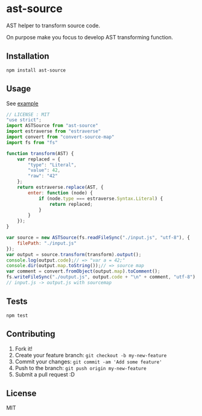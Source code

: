 # ast-source

AST helper to transform source code.

On purpose make you focus to develop AST transforming function.

## Installation

    npm install ast-source

## Usage

See [example](./example) 

```js
// LICENSE : MIT
"use strict";
import ASTSource from "ast-source"
import estraverse from "estraverse"
import convert from "convert-source-map"
import fs from "fs"

function transform(AST) {
    var replaced = {
        "type": "Literal",
        "value": 42,
        "raw": "42"
    };
    return estraverse.replace(AST, {
        enter: function (node) {
            if (node.type === estraverse.Syntax.Literal) {
                return replaced;
            }
        }
    });
}

var source = new ASTSource(fs.readFileSync("./input.js", "utf-8"), {
    filePath: "./input.js"
});
var output = source.transform(transform).output();
console.log(output.code);// => "var a = 42;"
console.dir(output.map.toString());// => source map
var comment = convert.fromObject(output.map).toComment();
fs.writeFileSync("./output.js", output.code + "\n" + comment, "utf-8");
// input.js -> output.js with sourcemap
```

## Tests

    npm test

## Contributing

1. Fork it!
2. Create your feature branch: `git checkout -b my-new-feature`
3. Commit your changes: `git commit -am 'Add some feature'`
4. Push to the branch: `git push origin my-new-feature`
5. Submit a pull request :D

## License

MIT